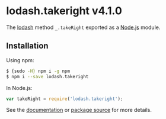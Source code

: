 # lodash.takeright v4.1.0

The [lodash](https://lodash.com/) method `_.takeRight` exported as a [Node.js](https://nodejs.org/) module.

## Installation

Using npm:
```bash
$ {sudo -H} npm i -g npm
$ npm i --save lodash.takeright
```

In Node.js:
```js
var takeRight = require('lodash.takeright');
```

See the [documentation](https://lodash.com/docs#takeRight) or [package source](https://github.com/lodash/lodash/blob/4.1.0-npm-packages/lodash.takeright) for more details.
